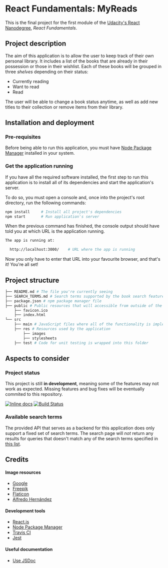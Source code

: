 # React Fundamentals: MyReads

This is the final project for the first module of the [Udacity's React Nanodegree](https://www.udacity.com/course/react-nanodegree--nd019), *React Fundamentals*.

## Project description

The aim of this application is to allow the user to keep track of their own personal library. It includes a list of the books that are already in their possession or those in their wishlist. Each of these books will be grouped in three _shelves_ depending on their status:

* Currently reading
* Want to read
* Read

The user will be able to change a book status anytime, as well as add new titles to their collection or remove items from their library.

## Installation and deployment

### Pre-requisites

Before being able to run this application, you must have [Node Package Manager](https://nodejs.org/en/) installed in your system.

### Get the application running

If you have all the required software installed, the first step to run this application is to install all of its dependencies and start the application's server.

To do so, you must open a console and, once into the project's root directory, run the following commands:

```bash
npm install     # Install all project's dependencies
npm start       # Run application's server
```

When the previous command has finished, the console output should have told you at which URL is the application running.

```bash
The app is running at:

  http://localhost:3000/    # URL where the app is running
```

Now you only have to enter that URL into your favourite browser, and that's it! You're all set!

## Project structure

```bash
├── README.md # The file you're currently seeing
├── SEARCH_TERMS.md # Search terms supported by the book search feature
├── package.json # npm package manager file
├── public # Public resources that will accessible from outside of the app
    ├── favicon.ico
    ├── index.html
└── src
    ├── main # JavaScript files where all of the functionality is implemented
    ├── res # Resources used by the application
        ├── images
        ├── stylesheets
    ├── test # Code for unit testing is wrapped into this folder
```

## Aspects to consider

### Project status
This project is still **in development**, meaning some of the features may not work as expected. Missing features and bug fixes will be eventually commited to this repository.

[![Inline docs](http://inch-ci.org/github/LonelyPrincess/reactnd-project-myreads.svg?branch=master&style=shields)](http://inch-ci.org/github/LonelyPrincess/reactnd-project-myreads)
[![Build Status](https://travis-ci.org/LonelyPrincess/reactnd-project-myreads.svg?branch=master)](https://travis-ci.org/LonelyPrincess/reactnd-project-myreads)

### Available search terms
The provided API that serves as a backend for this application does only support a fixed set of search terms. The search page will _not_ return any results for queries that doesn't match any of the search terms specified in [this list](SEARCH_TERMS.md).

## Credits

#### Image resources

* [Google](http://google.com)
* [Freepik](http://www.freepik.com)
* [Flaticon](https://www.flaticon.com)
* [Alfredo Hernández](https://www.flaticon.com/authors/alfredo-hernandez)

#### Development tools

* [React.js](https://facebook.github.io/react/)
* [Node Package Manager](https://nodejs.org/en/)
* [Travis CI](https://travis-ci.org/)
* [Jest](https://facebook.github.io/jest/)

#### Useful documentation

* [Use JSDoc](http://usejsdoc.org/)
